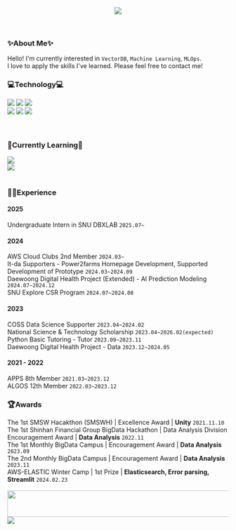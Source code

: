 <!--
**coringcoring/coringcoring** is a ✨ _special_ ✨ repository because its `README.md` (this file) appears on your GitHub profile.

Here are some ideas to get you started:

- 🔭 I’m currently working on ...
- 🌱 I’m currently learning ...
- 👯 I’m looking to collaborate on ...
- 🤔 I’m looking for help with ...
- 💬 Ask me about ...
- 📫 How to reach me: ...
- 😄 Pronouns: ...
- ⚡ Fun fact: ...
<img src="https://img.shields.io/badge/C++-00599C.svg?&style=for-the-badge&logo=C++&logoColor=white"/>
-->

<div align="left">
  <header>
    <img src="https://capsule-render.vercel.app/api?type=waving&color=gradient&height=300&section=header&text=JinYoung%20Kim&fontSize=70"/>
  </header>
  <h3>✨About Me✨</h3>
  Hello! I'm currently interested in <code>VectorDB</code>, <code>Machine Learning</code>, <code>MLOps</code>.<br>
  I love to apply the skills I've learned. Please feel free to contact me!
  
  <h3>💻Technology💻</h3>
  <img src="https://img.shields.io/badge/postgresql-4169E1?style=for-the-badge&logo=postgresql&logoColor=white"/>
  <img src="https://img.shields.io/badge/Jupyter-F37626.svg?&style=for-the-badge&logo=Jupyter&logoColor=white"/>
  <img src="https://img.shields.io/badge/googlecolab-F9AB00.svg?&style=for-the-badge&logo=googlecolab&logoColor=white"/>
  <br>
<!--   <img src="https://img.shields.io/badge/MySQL-4479A1?style=for-the-badge&logo=MySQL&logoColor=white"/> -->
<!--   <img src="https://img.shields.io/badge/flask-000000?style=for-the-badge&logo=flask&logoColor=white"/> -->
  <img src="https://img.shields.io/badge/Spring-6DB33F?style=for-the-badge&logo=Spring&logoColor=white"/>
  <img src="https://img.shields.io/badge/SpringBoot-6DB33F?style=for-the-badge&logo=SpringBoot&logoColor=white"/>
  <img src="https://img.shields.io/badge/AWS-232F3E?style=for-the-badge&logo=amazonwebservices&logoColor=white"/>

<!--   <img src="https://img.shields.io/badge/elasticsearch-005571?style=for-the-badge&logo=elasticsearch&logoColor=white"/> -->
  <br>
<!--   <img src="https://img.shields.io/badge/streamlit-FF4B4B1?style=for-the-badge&logo=streamlit&logoColor=white"/> -->
  <br><br> 
  <h3>🌱Currently Learning🌱</h3>
<!--   <img src="https://img.shields.io/badge/Spring-6DB33F?style=for-the-badge&logo=Spring&logoColor=white"/>
  <img src="https://img.shields.io/badge/SpringBoot-6DB33F?style=for-the-badge&logo=SpringBoot&logoColor=white"/>
  <img src="https://img.shields.io/badge/MySQL-4479A1?style=for-the-badge&logo=MySQL&logoColor=white"/> -->
  <img src="https://img.shields.io/badge/AWS-232F3E?style=for-the-badge&logo=amazonwebservices&logoColor=white"/>
  <br>
<!--   <img src="https://img.shields.io/badge/elasticsearch-005571?style=for-the-badge&logo=elasticsearch&logoColor=white"/> -->
  <img src="https://img.shields.io/badge/postgresql-4169E1?style=for-the-badge&logo=postgresql&logoColor=white"/>
  <br><br>
  <!--
  <br><br><br>
  <img src="https://github-readme-stats.vercel.app/api?username=coringcoring&show_icons=true&theme=dark"/>
  <img src="http://mazassumnida.wtf/api/generate_badge?boj=niwa32329"/> 
  -->
</div>


<div align="left">
  <h3>👩‍💻Experience</h3>
  <h4>2025</h4>
    Undergraduate Intern in SNU DBXLAB <code>2025.07~</code>
  <h4>2024</h4>
  <div style="text-align: left;">
    AWS Cloud Clubs 2nd Member <code>2024.03~</code><br>
    It-da Supporters - Power2farms Homepage Development, Supported Development of Prototype <code>2024.03~2024.09</code><br>
    Daewoong Digital Health Project (Extended) - AI Prediction Modeling <code>2024.07~2024.12</code><br>
    SNU Explore CSR Program <code>2024.07~2024.08</code>
  <h4>2023</h4>
  <div style="text-align: left;">
      COSS Data Science Supporter <code>2023.04~2024.02</code><br> 
      National Science & Technology Scholarship <code>2023.04~2026.02(expected)</code><br>
      Python Basic Tutoring - Tutor <code>2023.09~2023.11</code><br>
      Daewoong Digital Health Project - Data <code>2023.12~2024.05</code>
  </div>
  <h4>2021 - 2022 </h4>
  <div style="text-align: left;">
      APPS 8th Member <code>2021.03~2023.12</code><br>
      ALGOS 12th Member <code>2022.03~2023.12</code><br>
  </div>
  <h3>🏆Awards</h3>
  <div style="text-align: left;">
    The 1st SMSW Hacakthon (SMSWH) | Excellence Award | <strong>Unity</strong> <code>2021.11.10</code> <br>
    The 1st Shinhan Financial Group BigData Hackathon | Data Analysis Division Encouragement Award | <strong>Data Analysis</strong> <code>2022.11</code><br>
    The 1st Monthly BigData Campus | Encouragement Award | <strong>Data Analysis</strong> <code>2023.09</code><br>
    The 2nd Monthly BigData Campus | Encouragement Award | <strong>Data Analysis</strong> <code>2023.11</code><br>
    AWS-ELASTIC Winter Camp | 1st Prize | <strong>Elasticsearch, Error parsing, Streamlit</strong> <code>2024.02.23</code>
  </div>
  <br>
  <div>
    <a href="https://github.com/devxb/gitanimals">
      <img src = "https://render.gitanimals.org/lines/coringcoring?pet-id=326" width="1000" height="60"/>
    </a>
    <!--
    <a href="https://github.com/devxb/gitanimals">
      <img src="https://render.gitanimals.org/farms/coringcoring"/>
    </a>
    --> 
  </div>
  
  <!--<a href="https://github.com/coringcoring"><img align="center" style="height:180px" src="https://github-readme-stats.vercel.app/api/top-langs/?username=coringcoring&layout=compact&theme=nord&hide_border=true" /></a> -->
</div>

<div align="left">
  <img src="https://capsule-render.vercel.app/api?type=waving&color=gradient&height=100&section=footer" />
</div>
